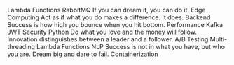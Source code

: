 Lambda Functions RabbitMQ If you can dream it, you can do it. Edge Computing Act as if what you do makes a difference. It does. Backend Success is how high you bounce when you hit bottom. Performance Kafka JWT Security Python Do what you love and the money will follow. Innovation distinguishes between a leader and a follower.
A/B Testing Multi-threading Lambda Functions NLP Success is not in what you have, but who you are. Dream big and dare to fail. Containerization
